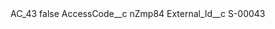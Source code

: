 <?xml version="1.0" encoding="UTF-8"?>
<CustomMetadata xmlns="http://soap.sforce.com/2006/04/metadata" xmlns:xsi="http://www.w3.org/2001/XMLSchema-instance" xmlns:xsd="http://www.w3.org/2001/XMLSchema">
    <label>AC_43</label>
    <protected>false</protected>
    <values>
        <field>AccessCode__c</field>
        <value xsi:type="xsd:string">nZmp84</value>
    </values>
    <values>
        <field>External_Id__c</field>
        <value xsi:type="xsd:string">S-00043</value>
    </values>
</CustomMetadata>
